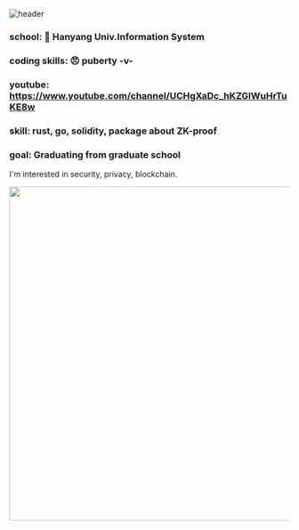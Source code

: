 ![header](https://capsule-render.vercel.app/api?type=wave&color=auto&height=300&section=header&text=dongwook%20github&fontSize=50)

### school: 🦁 Hanyang Univ.Information System

### coding skills: 😠 puberty -v- 

### youtube: https://www.youtube.com/channel/UCHgXaDc_hKZGlWuHrTuKE8w

### skill: rust, go, solidity, package about ZK-proof

### goal: Graduating from graduate school

I'm interested in security, privacy, blockchain.

<p align="center">
  <img src="https://github-readme-streak-stats.herokuapp.com?user=dongwook1214&theme=vue&hide_border=true&locale=en&date_format=M%20j%5B%2C%20Y%5D" width = "600">
</p>
